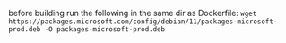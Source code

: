 before building run the following in the same dir as Dockerfile:
`wget https://packages.microsoft.com/config/debian/11/packages-microsoft-prod.deb -O packages-microsoft-prod.deb`


